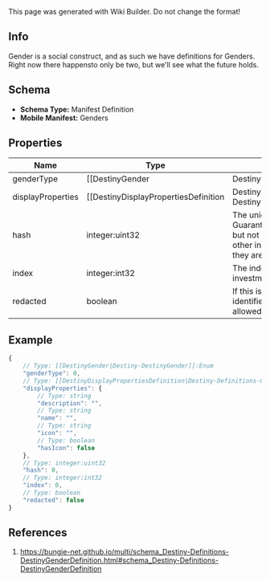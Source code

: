 <span class="wiki-builder">This page was generated with Wiki Builder. Do not change the format!</span>

## Info
Gender is a social construct, and as such we have definitions for Genders.  Right now there happensto only be two, but we'll see what the future holds.

## Schema
* **Schema Type:** Manifest Definition
* **Mobile Manifest:** Genders

## Properties
Name | Type | Description
---- | ---- | -----------
genderType | [[DestinyGender|Destiny-DestinyGender]]:Enum | This is a quick reference enumeration for all of the currently defined Genders.  We use the enumerationfor quicker lookups in related data, like DestinyClassDefinition.genderedClassNames.
displayProperties | [[DestinyDisplayPropertiesDefinition|Destiny-Definitions-Common-DestinyDisplayPropertiesDefinition]]:Definition | 
hash | integer:uint32 | The unique identifier for this entity.  Guaranteed to be unique for the type of entity, but not globally. When entities refer to each other in Destiny content, it is this hash that they are referring to.
index | integer:int32 | The index of the entity as it was found in the investment tables.
redacted | boolean | If this is true, then there is an entity with this identifier/type combination, but BNet isnot yet allowed to show it.  Sorry!

## Example
```javascript
{
    // Type: [[DestinyGender|Destiny-DestinyGender]]:Enum
    "genderType": 0,
    // Type: [[DestinyDisplayPropertiesDefinition|Destiny-Definitions-Common-DestinyDisplayPropertiesDefinition]]:Definition
    "displayProperties": {
        // Type: string
        "description": "",
        // Type: string
        "name": "",
        // Type: string
        "icon": "",
        // Type: boolean
        "hasIcon": false
    },
    // Type: integer:uint32
    "hash": 0,
    // Type: integer:int32
    "index": 0,
    // Type: boolean
    "redacted": false
}

```

## References
1. https://bungie-net.github.io/multi/schema_Destiny-Definitions-DestinyGenderDefinition.html#schema_Destiny-Definitions-DestinyGenderDefinition
